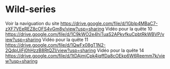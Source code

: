 # Wild-series
Voir la naviguation du site
https://drive.google.com/file/d/1Gblp4MBaC7-zXF7VEeREZ8cOFS4vGm8y/view?usp=sharing
Vidéo pour la quête 10 
https://drive.google.com/file/d/1C9kWO2e4hiTuaS2APkvfkuCpbtRkWBVP/view?usp=sharing
Vidéo pour la quête 11
https://drive.google.com/file/d/1QwFx08gT1N2-2QdpUiFj0hHzzB8RtQZI/view?usp=sharing
Vidéo pour la quête 14 
https://drive.google.com/file/d/1tDAjmjCpk4jqffDa8cOEkp6W6Reemm7k/view?usp=sharing
